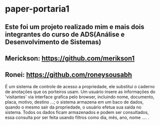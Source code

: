 # paper-portaria1

## Este foi um projeto realizado mim e mais dois integrantes do curso de ADS(Análise e Desenvolvimento de Sistemas)
## Merickson: https://github.com/merikson1
## Ronei: https://github.com/roneysousabh

É um sistema de controle de acesso a propriedade, ele substitui o caderno de anotações que os porteiros usam.
Um usuário insere as informações do 'visitantes' via interface grafica pelo browser, incluindo nome, documento, placa, motivo, destino ...;
o sistema armazena em um baco de dados, quando o mesmo sair da propriedade, o usuário efetua sua saída no sistema.
Todos os dados ficam armazenados e podem ser consultados, essa consulta por ser feita usando filtros como dia, mês, ano, nome .... .

